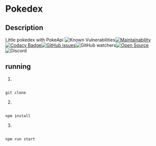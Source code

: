# Pokedex

## Description 

Little pokedex with PokeApi
![Known Vulnerabilities](https://snyk.io/test/github/yohann-kevin/myPokedex/badge.svg)[![Maintainability](https://api.codeclimate.com/v1/badges/676dfbc7463b932e5689/maintainability)](https://codeclimate.com/github/yohann-kevin/myPokedex/maintainability)[![Codacy Badge](https://app.codacy.com/project/badge/Grade/537089a651384dbf9e792f621c2f5146)](https://www.codacy.com/manual/yohann-kevin/myPokedex?utm_source=github.com&amp;utm_medium=referral&amp;utm_content=yohann-kevin/myPokedex&amp;utm_campaign=Badge_Grade)[![GitHub issues](https://img.shields.io/github/issues/yohann-kevin/myPokedex?style=plastic)](https://github.com/yohann-kevin/myPokedex/issues)![GitHub watchers](https://img.shields.io/github/watchers/yohann-kevin/myPokedex?color=blue&label=watchers&logoColor=black&style=flat-square)[![Open Source](https://badges.frapsoft.com/os/v1/open-source.svg?v=103)](https://opensource.org/)![Discord](https://img.shields.io/discord/725695228048179221?color=blue&label=chat&logo=chat&logoColor=blue&style=plastic)

## running 

1)
```

git clone

```

2)
```

npm install

```

3)
```

npm run start

```
